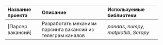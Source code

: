 | Название проекта | Описание | Используемые библиотеки | 
| :---------------------- | :---------------------- | :---------------------- |
| [Парсер вакансий] |Разработать механизм парсинга вакансий из телеграм каналов| *pandas*, *numpy*, *matplotlib*, *Scrapy*|